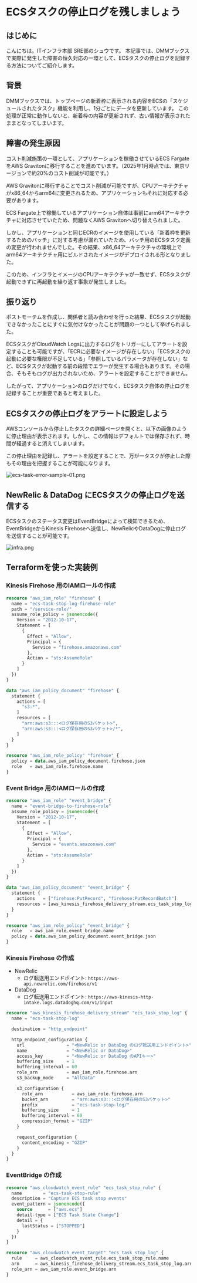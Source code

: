 # ECSタスクの停止ログを残しましょう

## はじめに

こんにちは。ITインフラ本部 SRE部のシュウです。
本記事では、DMMブックスで実際に発生した障害の恒久対応の一環として、ECSタスクの停止ログを記録する方法についてご紹介します。

## 背景

DMMブックスでは、トップページの新着枠に表示される内容をECSの「スケジュールされたタスク」機能を利用し、1分ごとにデータを更新しています。
この処理が正常に動作しないと、新着枠の内容が更新されず、古い情報が表示されたままとなってしまいます。

## 障害の発生原因

コスト削減施策の一環として、アプリケーションを稼働させているECS FargateをAWS Gravitonに移行することを進めています。（2025年1月時点では、東京リージョンで約20%のコスト削減が可能です。）

AWS Gravitonに移行することでコスト削減が可能ですが、CPUアーキテクチャがx86_64からarm64に変更されるため、アプリケーションもそれに対応する必要があります。

ECS Fargate上で稼働しているアプリケーション自体は事前にarm64アーキテクチャに対応させていたため、問題なくAWS Gravitonへ切り替えられました。

しかし、アプリケーションと同じECRのイメージを使用している「新着枠を更新するためのバッチ」に対する考慮が漏れていたため、バッチ用のECSタスク定義の変更が行われませんでした。その結果、x86_64アーキテクチャの環境上でarm64アーキテクチャ用にビルドされたイメージがデプロイされる形となりました。

このため、インフラとイメージのCPUアーキテクチャが一致せず、ECSタスクが起動できずに再起動を繰り返す事象が発生しました。

## 振り返り
ポストモーテムを作成し、関係者と読み合わせを行った結果、ECSタスクが起動できなかったことにすぐに気付けなかったことが問題の一つとして挙げられました。

ECSタスクがCloudWatch Logsに出力するログをトリガーにしてアラートを設定することも可能ですが、「ECRに必要なイメージが存在しない」「ECSタスクの起動に必要な権限が不足している」「参照しているパラメータが存在しない」など、ECSタスクが起動する前の段階でエラーが発生する場合もあります。その場合、そもそもログが出力されないため、アラートを設定することができません。

したがって、アプリケーションのログだけでなく、ECSタスク自体の停止ログを記録することが重要であると考えました。

## ECSタスクの停止ログをアラートに設定しよう
AWSコンソールから停止したタスクの詳細ページを開くと、以下の画像のように停止理由が表示されます。しかし、この情報はデフォルトでは保存されず、時間が経過すると消えてしまいます。

この停止理由を記録し、アラートを設定することで、万が一タスクが停止した際もその理由を把握することが可能になります。

![ecs-task-error-sample-01.png](./img/ecs-task-error-sample-01.png)

## NewRelic & DataDog にECSタスクの停止ログを送信する
ECSタスクのステータス変更はEventBridgeによって検知できるため、EventBridgeからKinesis Firehoseへ送信し、NewRelicやDataDogに停止ログを送信することが可能です。

![infra.png](./img/infra.png)

## Terraformを使った実装例
### Kinesis Firehose 用のIAMロールの作成
```terraform
resource "aws_iam_role" "firehose" {
  name = "ecs-task-stop-log-firehose-role"
  path = "/service-role/"
  assume_role_policy = jsonencode({
    Version = "2012-10-17",
    Statement = [
      {
        Effect = "Allow",
        Principal = {
          Service = "firehose.amazonaws.com"
        },
        Action = "sts:AssumeRole"
      }
    ]
  })
}

data "aws_iam_policy_document" "firehose" {
  statement {
    actions = [
      "s3:*",
    ]
    resources = [
      "arn:aws:s3:::<ログ保存用のS3バケット>",
      "arn:aws:s3:::<ログ保存用のS3バケット>/*",
    ]
  }
}

resource "aws_iam_role_policy" "firehose" {
  policy = data.aws_iam_policy_document.firehose.json
  role   = aws_iam_role.firehose.name
}
```
### Event Bridge 用のIAMロールの作成
```terraform
resource "aws_iam_role" "event_bridge" {
  name = "event-bridge-to-firehose-role"
  assume_role_policy = jsonencode({
    Version = "2012-10-17",
    Statement = [
      {
        Effect = "Allow",
        Principal = {
          Service = "events.amazonaws.com"
        },
        Action = "sts:AssumeRole"
      }
    ]
  })
}

data "aws_iam_policy_document" "event_bridge" {
  statement {
    actions   = ["firehose:PutRecord", "firehose:PutRecordBatch"]
    resources = [aws_kinesis_firehose_delivery_stream.ecs_task_stop_log.arn]
  }
}

resource "aws_iam_role_policy" "event_bridge" {
  role   = aws_iam_role.event_bridge.name
  policy = data.aws_iam_policy_document.event_bridge.json
}
```
### Kinesis Firehose の作成
- NewRelic
  - ログ転送用エンドポイント: `https://aws-api.newrelic.com/firehose/v1`
- DataDog
  - ログ転送用エンドポイント: `https://aws-kinesis-http-intake.logs.datadoghq.com/v1/input`
```terraform
resource "aws_kinesis_firehose_delivery_stream" "ecs_task_stop_log" {
  name = "ecs-task-stop-log"

  destination = "http_endpoint"

  http_endpoint_configuration {
    url                = "<NewRelic or DataDog のログ転送用エンドポイント>"
    name               = "<NewRelic or DataDog>"
    access_key         = "<NewRelic or DataDog のAPIキー>"
    buffering_size     = 1
    buffering_interval = 60
    role_arn           = aws_iam_role.firehose.arn
    s3_backup_mode     = "AllData"

    s3_configuration {
      role_arn           = aws_iam_role.firehose.arn
      bucket_arn         = "arn:aws:s3:::<ログ保存用のS3バケット>"
      prefix             = "ecs-task-stop-log/"
      buffering_size     = 1
      buffering_interval = 60
      compression_format = "GZIP"
    }

    request_configuration {
      content_encoding = "GZIP"
    }
  }
}
```
### EventBridge の作成
```terraform
resource "aws_cloudwatch_event_rule" "ecs_task_stop_rule" {
  name        = "ecs-task-stop-rule"
  description = "Capture ECS task stop events"
  event_pattern = jsonencode({
    source      = ["aws.ecs"]
    detail-type = ["ECS Task State Change"]
    detail = {
      lastStatus = ["STOPPED"]
    }
  })
}

resource "aws_cloudwatch_event_target" "ecs_task_stop_log" {
  rule     = aws_cloudwatch_event_rule.ecs_task_stop_rule.name
  arn      = aws_kinesis_firehose_delivery_stream.ecs_task_stop_log.arn
  role_arn = aws_iam_role.event_bridge.arn
}
```
